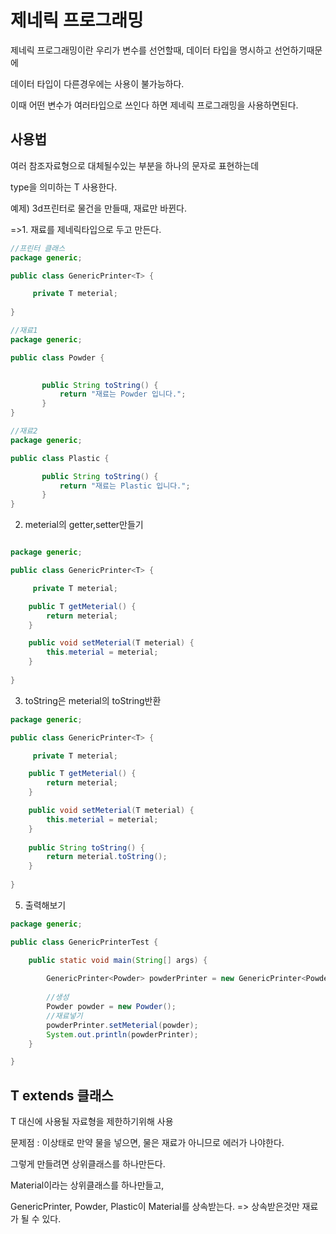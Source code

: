 # 제네릭 프로그래밍
제네릭 프로그래밍이란 우리가 변수를 선언할때, 데이터 타입을 명시하고 선언하기때문에

데이터 타입이 다른경우에는 사용이 불가능하다. 

이때 어떤 변수가 여러타입으로 쓰인다 하면 제네릭 프로그래밍을 사용하면된다.

## 사용법
여러 참조자료형으로 대체될수있는 부분을 하나의 문자로 표현하는데

type을 의미하는 T 사용한다.

예제) 3d프린터로 물건을 만들때, 재료만 바뀐다. 

=>1.  재료를 제네릭타입으로 두고 만든다.

```java
//프린터 클래스
package generic;

public class GenericPrinter<T> {

     private T meterial;	
 
}

```
```java
//재료1
package generic;

public class Powder {

	
	   public String toString() {
		   return "재료는 Powder 입니다.";
	   }
}

```
```java
//재료2
package generic;

public class Plastic {

	   public String toString() {
		   return "재료는 Plastic 입니다.";
	   }
}

```

2. meterial의 getter,setter만들기

```java

package generic;

public class GenericPrinter<T> {

     private T meterial;

	public T getMeterial() {
		return meterial;
	}

	public void setMeterial(T meterial) {
		this.meterial = meterial;
	}	
 
}

```
3. toString은 meterial의 toString반환
```java
package generic;

public class GenericPrinter<T> {

     private T meterial;

	public T getMeterial() {
		return meterial;
	}

	public void setMeterial(T meterial) {
		this.meterial = meterial;
	}	
 
	public String toString() {
		return meterial.toString();
	}
	
}

```
5. 출력해보기

```java
package generic;

public class GenericPrinterTest {

	public static void main(String[] args) {
		
		GenericPrinter<Powder> powderPrinter = new GenericPrinter<Powder>();
		
		//생성 
		Powder powder = new Powder();
		//재료넣기
		powderPrinter.setMeterial(powder);
		System.out.println(powderPrinter);
	}

}

```
## T extends 클래스
T 대신에 사용될 자료형을 제한하기위해 사용

문제점 :  이상태로 만약 물을 넣으면, 물은 재료가 아니므로 에러가 나야한다.

그렇게 만들려면 상위클래스를 하나만든다.

Material이라는 상위클래스를 하나만들고,

GenericPrinter, Powder, Plastic이 Material를 상속받는다. => 상속받은것만 재료가 될 수 있다.
